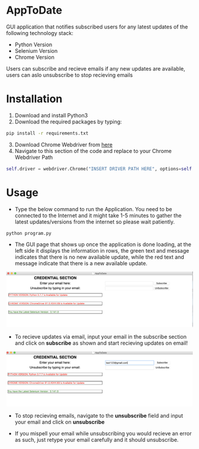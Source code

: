 # AppToDate

GUI application that notifies subscribed users for any latest updates of the following technology stack:
- Python Version
- Selenium Version
- Chrome Version

Users can subscribe and recieve emails if any new updates are available, users can aslo unsubscribe to stop recieving emails



# Installation
 1. Download and install Python3
 2. Download the required packages by typing:
 ```bash
pip install -r requirements.txt
```
 3. Download Chrome Webdriver from <a href="https://chromedriver.chromium.org/downloads">here</a>
 4. Navigate to this section of the code and replace to your Chrome Webdriver Path
``` python
self.driver = webdriver.Chrome("INSERT DRIVER PATH HERE", options=self.options)
```

# Usage

- Type the below command to run the Application. You need to be connected to the Internet and it might take 1-5 minutes to gather the latest updates/versions from the internet so please wait patiently.
``` python
python program.py
```


- The GUI page that shows up once the application is done loading, at the left side it displays the information in rows, the green text and message indicates that there is no new available update, while the red text and message indicate that there is a new available update.



![Homepage](Images/homepage.png)

- To recieve updates via email, input your email in the subscribe section and click on <b>subscribe</b> as shown and start recieving updates on email!

![](Images/emailsubscribe.png)



- To stop recieving emails, navigate to the <b>unsubscribe</b> field and input your email and click on <b>unsubscribe</b>


- If you mispell your email while unsubscribing you would recieve an error as such, just retype your email carefully and it should unsubscribe.







        

 
 
 
 
 
        
